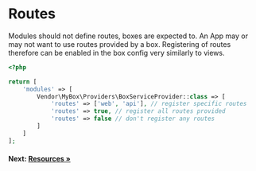 # Routes

Modules should not define routes, boxes are expected to.
An App may or may not want to use routes provided by a box.
Registering of routes therefore can be enabled in the box config very similarly to views.

```php
<?php

return [
    'modules' => [
        Vendor\MyBox\Providers\BoxServiceProvider::class => [
            'routes' => ['web', 'api'], // register specific routes
            'routes' => true, // register all routes provided
            'routes' => false // don't register any routes
        ]
    ]
];
```

#### Next: [Resources &raquo;](resources.md)